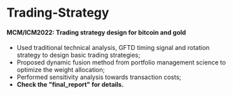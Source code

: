 # Trading-Strategy
#### **MCM/ICM2022: Trading strategy design for bitcoin and gold** <br>
- Used traditional technical analysis, GFTD timing signal and rotation strategy to design basic trading strategies; <br>
- Proposed dynamic fusion method from portfolio management science to optimize the weight allocation; <br>
- Performed sensitivity analysis towards transaction costs; <br>
- **Check the "final_report" for details.**
